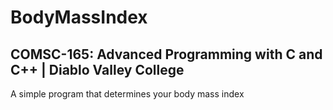 # BodyMassIndex
## COMSC-165: Advanced Programming with C and C++ | Diablo Valley College
A simple program that determines your body mass index
